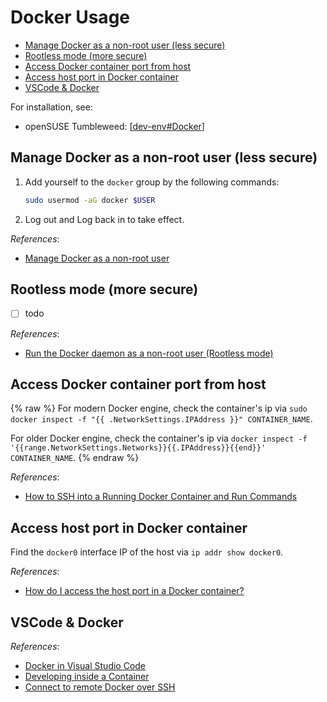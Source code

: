 # Docker Usage

- [Manage Docker as a non-root user (less secure)](#manage-docker-as-a-non-root-user-less-secure)
- [Rootless mode (more secure)](#rootless-mode-more-secure)
- [Access Docker container port from host](#access-docker-container-port-from-host)
- [Access host port in Docker container](#access-host-port-in-docker-container)
- [VSCode \& Docker](#vscode--docker)

For installation, see:

- openSUSE Tumbleweed: [[dev-env#Docker]]

## Manage Docker as a non-root user (less secure)

1. Add yourself to the `docker` group by the following commands:

   ```bash
   sudo usermod -aG docker $USER
   ```

2. Log out and Log back in to take effect.

*References*:

- [Manage Docker as a non-root user](https://docs.docker.com/engine/install/linux-postinstall/#manage-docker-as-a-non-root-user)

## Rootless mode (more secure)

- [ ] todo

*References*:

- [Run the Docker daemon as a non-root user (Rootless mode)](https://docs.docker.com/engine/security/rootless/)

## Access Docker container port from host

{% raw %}
For modern Docker engine, check the container's ip via `sudo docker inspect -f "{{ .NetworkSettings.IPAddress }}" CONTAINER_NAME`.

For older Docker engine, check the container's ip via `docker inspect -f '{{range.NetworkSettings.Networks}}{{.IPAddress}}{{end}}' CONTAINER_NAME`.
{% endraw %}

*References*:

- [How to SSH into a Running Docker Container and Run Commands](https://phoenixnap.com/kb/how-to-ssh-into-docker-container)

## Access host port in Docker container

Find the `docker0` interface IP of the host via `ip addr show docker0`.

*References*:

- [How do I access the host port in a Docker container?](https://bright-softwares.com/blog/en/docker/how-do-i-access-the-host-port-in-a-docker-container#step-2-get-the-containers-ip)

## VSCode & Docker

*References*:

- [Docker in Visual Studio Code](https://code.visualstudio.com/docs/containers/overview)
- [Developing inside a Container](https://code.visualstudio.com/docs/devcontainers/containers)
- [Connect to remote Docker over SSH](https://code.visualstudio.com/docs/containers/ssh)

[//begin]: # "Autogenerated link references for markdown compatibility"
[dev-env#Docker]: ../openSUSE/Tumbleweed/dev-env.md "OpenSUSE Tumbleweed Development Environment"
[//end]: # "Autogenerated link references"

